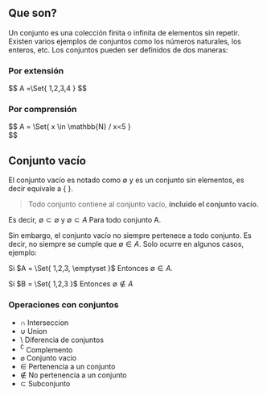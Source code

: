## Que son?

Un conjunto es una colección finita o infinita de elementos sin repetir. Existen varios ejemplos de conjuntos como los números naturales, los enteros, etc. Los conjuntos pueden ser definidos de dos maneras:

### Por extensión

$$
A =\Set{ 1,2,3,4 \}
$$

### Por comprensión

$$
A = \Set{ x \in \mathbb{N} / x<5 \}  
$$

## Conjunto vacío

El conjunto vacío es notado como $\emptyset$ y es un conjunto sin elementos, es decir equivale a { }.

> Todo conjunto contiene al conjunto vacío, **incluido el conjunto vacío.**
> 

Es decir, $\emptyset \subset \emptyset$ y $\emptyset \subset A$ Para todo conjunto A. 

Sin embargo, el conjunto vacío no siempre pertenece a todo conjunto. Es decir, no siempre se cumple que $\emptyset \in A$. Solo ocurre en algunos casos, ejemplo:

Si $A = \Set{ 1,2,3, \emptyset \}$ Entonces  $\emptyset \in A$.

Si  $B = \Set{ 1,2,3 \}$ Entonces  $\emptyset \not\in A$

### Operaciones con conjuntos
- $\cap$ Interseccion
- $\cup$ Union
- $\setminus$ Diferencia de conjuntos
- $^{\complement}$ Complemento
- ${\varnothing}$ Conjunto vacio
- ${\in}$ Pertenencia a un conjunto
- $\notin$ No pertenencia a un conjunto
- $\subset$ Subconjunto
